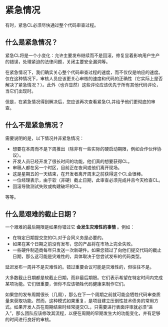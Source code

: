 # 紧急情况
有时，紧急CL必须尽快通过整个代码审查过程。

## 什么是紧急情况？
紧急CL将是一个小变化：允许主要发布继续而不是回滚，修复显着影响用户生产的错误，处理紧迫的法律问题，关闭主要安全漏洞等。

在紧急情况下，我们确实关心整个代码审查过程的速度，而不仅仅是响应的速度。仅在这种情况下，审核人员应该更关心审核的速度和代码的正确性（它实际上是否解决了紧急情况？）。此外（也许显然）这些评论应该优先于所有其他代码评论，当它们出现时。

但是，在紧急情况得到解决后，您应该再次查看紧急CL并给予他们更彻底的审查。

## 什么不是紧急情况？
需要说明的是，以下情况并非紧急情况：

-   想要在本周而不是下周推出（除非有一些实际的硬启动期限，例如合作伙伴协议）。
-   开发人员已经开发了很长时间的功能，他们真的想要获得CL。
-   审稿人都在另一个时区，目前正在夜间或他们离开现场。
-   这是星期五的一天结束，在开发者离开周末之前获得这个CL会很棒。
-   一位经理表示，由于软（非硬）截止日期，此审查必须完成并且今天检查CL。
-   回滚导致测试失败或构建破坏的CL。

等等。

## 什么是艰难的截止日期？
一个艰难的最后期限是如果你错过它 **会发生灾难性的事情** 。例如：

-   在特定日期提交您的CL对于合同义务是必要的。
-   如果在某个日期之前没有发布，您的产品将在市场上完全失败。
-   一些硬件制造商每年只发送一次新硬件。如果您错过了向他们提交代码的截止日期，那么这可能是灾难性的，具体取决于您尝试发布的代码类型。

延迟发布一周并不是灾难性的。错过重要会议可能是灾难性的，但往往不是。

大多数截止日期都是软截止日期，而非最后期限。它们表示希望在特定时间内完成某项功能。它们很重要，但你不应该牺牲代码健康来制作它们。

如果您的发布周期很长（几周），那么在下一个周期之前就可能会牺牲代码审查质量来获取功能。然而，这种模式如果重复，是项目建立压倒性技术债务的常用方式。如果开发人员在周期结束时经常提交CL，只需要进行表面评审就必须“进入”，那么团队应该修改其流程，以便在周期的早期发生大的功能变化，并有足够的时间进行良好的审核。
